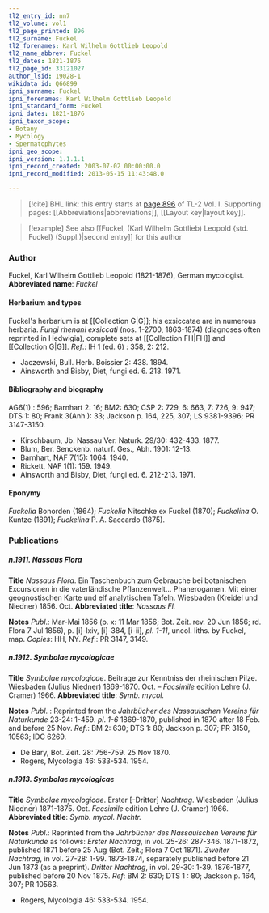 ```yaml
---
tl2_entry_id: nn7
tl2_volume: vol1
tl2_page_printed: 896
tl2_surname: Fuckel
tl2_forenames: Karl Wilhelm Gottlieb Leopold
tl2_name_abbrev: Fuckel
tl2_dates: 1821-1876
tl2_page_id: 33121027
author_lsid: 19028-1
wikidata_id: Q66899
ipni_surname: Fuckel
ipni_forenames: Karl Wilhelm Gottlieb Leopold
ipni_standard_form: Fuckel
ipni_dates: 1821-1876
ipni_taxon_scope: 
- Botany
- Mycology
- Spermatophytes
ipni_geo_scope: 
ipni_version: 1.1.1.1
ipni_record_created: 2003-07-02 00:00:00.0
ipni_record_modified: 2013-05-15 11:43:48.0

---
```



> [!cite] BHL link: this entry starts at [page 896](https://www.biodiversitylibrary.org/page/33121027) of TL-2 Vol. I.
> Supporting pages: [[Abbreviations|abbreviations]], [[Layout key|layout key]].

> [!example] See also [[Fuckel, (Karl Wilhelm Gottlieb) Leopold {std. Fuckel} (Suppl.)|second entry]] for this author

### Author

Fuckel, Karl Wilhelm Gottlieb Leopold (1821-1876), German mycologist. 
**Abbreviated name**: *Fuckel*

#### Herbarium and types

Fuckel's herbarium is at [[Collection G|G]]; his exsiccatae are in numerous herbaria. *Fungi rhenani exsiccati* (nos. 1-2700, 1863-1874) (diagnoses often reprinted in Hedwigia), complete sets at [[Collection FH|FH]] and [[Collection G|G]]. 
*Ref*.: IH 1 (ed. 6) : 358, 2: 212.
- Jaczewski, Bull. Herb. Boissier 2: 438. 1894.
- Ainsworth and Bisby, Diet, fungi ed. 6. 213. 1971.

#### Bibliography and biography

AG6(1) : 596; Barnhart 2: 16; BM2: 630; CSP 2: 729, 6: 663, 7: 726, 9: 947; DTS 1: 80; Frank 3(Anh.): 33; Jackson p. 164, 225, 307; LS 9381-9396; PR 3147-3150.
- Kirschbaum, Jb. Nassau Ver. Naturk. 29/30: 432-433. 1877.
- Blum, Ber. Senckenb. naturf. Ges., Abh. 1901: 12-13.
- Barnhart, NAF 7(15): 1064. 1940.
- Rickett, NAF 1(1): 159. 1949.
- Ainsworth and Bisby, Diet, fungi ed. 6. 212-213. 1971.

#### Eponymy

*Fuckelia* Bonorden (1864); *Fuckelia* Nitschke ex Fuckel (1870); *Fuckelina* O. Kuntze (1891); *Fuckelina* P. A. Saccardo (1875).

### Publications

##### n.1911. Nassaus Flora 

**Title**
*Nassaus Flora*. Ein Taschenbuch zum Gebrauche bei botanischen Excursionen in die vaterländische Pflanzenwelt... Phanerogamen. Mit einer geognostischen Karte und elf analytischen Tafeln. Wiesbaden (Kreidel und Niedner) 1856. Oct. 
**Abbreviated title**: *Nassaus Fl.*

**Notes**
*Publ*.: Mar-Mai 1856 (p. x: 11 Mar 1856; Bot. Zeit. rev. 20 Jun 1856; rd. Flora 7 Jul 1856), p. \[i\]-lxiv, \[i\]-384, \[i-ii\], *pl*. *1-11*, uncol. liths. by Fuckel, map. *Copies*: HH, NY.
*Ref*.: PR 3147, 3149.

##### n.1912. Symbolae mycologicae

**Title**
*Symbolae mycologicae*. Beitrage zur Kenntniss der rheinischen Pilze. Wiesbaden (Julius Niedner) 1869-1870. Oct. – *Facsimile* edition Lehre (J. Cramer) 1966.
**Abbreviated title**: *Symb. mycol.*

**Notes**
*Publ*. : Reprinted from the *Jahrbücher des Nassauischen Vereins für Naturkunde* 23-24: 1-459. *pl*. *1-6* 1869-1870, published in 1870 after 18 Feb. and before 25 Nov.
*Ref*.: BM 2: 630; DTS 1: 80; Jackson p. 307; PR 3150, 10563; IDC 6269.
- De Bary, Bot. Zeit. 28: 756-759. 25 Nov 1870.
- Rogers, Mycologia 46: 533-534. 1954.

##### n.1913. Symbolae mycologicae 

**Title**
*Symbolae mycologicae*. Erster \[-Dritter\] *Nachtrag*. Wiesbaden (Julius Niedner) 1871-1875. Oct. *Facsimile* edition Lehre (J. Cramer) 1966.
**Abbreviated title**: *Symb. mycol. Nachtr.*

**Notes**
*Publ*.: Reprinted from the *Jahrbücher des Nassauischen Vereins für Naturkunde* as follows:
*Erster Nachtrag*, in vol. 25-26: 287-346. 1871-1872, published 1871 before 25 Aug (Bot. Zeit.; Flora 7 Oct 1871).
*Zweiter Nachtrag*, in vol. 27-28: 1-99. 1873-1874, separately published before 21 Jun 1873 (as a preprint).
*Dritter Nachtrag*, in vol. 29-30: 1-39. 1876-1877, published before 20 Nov 1875.
*Ref*: BM 2: 630; DTS 1 : 80; Jackson p. 164, 307; PR 10563.
- Rogers, Mycologia 46: 533-534. 1954.